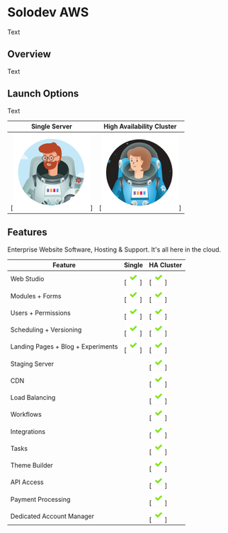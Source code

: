 # Solodev AWS
Text

## Overview
Text

## Launch Options
Text 

Single Server                                  | High Availability Cluster  
-----------------------------------------------|-----------------------------------------------
[![Feature Included](pages/images/single.jpg)] | [![Feature Included](pages/images/ha-cluster.jpg)]

## Features
Enterprise Website Software, Hosting & Support. It's all here in the cloud.

Feature                            | Single                                            | HA Cluster  
-----------------------------------|---------------------------------------------------|--------------------------------------------------
Web Studio                         | [![Feature Included](pages/images/checkmark.jpg)] | [![Feature Included](pages/images/checkmark.jpg)]
Modules + Forms                    | [![Feature Included](pages/images/checkmark.jpg)] | [![Feature Included](pages/images/checkmark.jpg)]
Users + Permissions                | [![Feature Included](pages/images/checkmark.jpg)] | [![Feature Included](pages/images/checkmark.jpg)]
Scheduling + Versioning            | [![Feature Included](pages/images/checkmark.jpg)] | [![Feature Included](pages/images/checkmark.jpg)]
Landing Pages + Blog + Experiments | [![Feature Included](pages/images/checkmark.jpg)] | [![Feature Included](pages/images/checkmark.jpg)]
Staging Server                     |                                                   | [![Feature Included](pages/images/checkmark.jpg)]
CDN                                |                                                   | [![Feature Included](pages/images/checkmark.jpg)]
Load Balancing                     |                                                   | [![Feature Included](pages/images/checkmark.jpg)]
Workflows                          |                                                   | [![Feature Included](pages/images/checkmark.jpg)]
Integrations                       |                                                   | [![Feature Included](pages/images/checkmark.jpg)]
Tasks                              |                                                   | [![Feature Included](pages/images/checkmark.jpg)]
Theme Builder                      |                                                   | [![Feature Included](pages/images/checkmark.jpg)]
API Access                         |                                                   | [![Feature Included](pages/images/checkmark.jpg)]
Payment Processing                 |                                                   | [![Feature Included](pages/images/checkmark.jpg)]
Dedicated Account Manager          |                                                   | [![Feature Included](pages/images/checkmark.jpg)]
